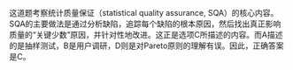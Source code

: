 这道题考察统计质量保证（statistical quality assurance, SQA）的核心内容。SQA的主要做法是通过分析缺陷，追踪每个缺陷的根本原因，然后找出真正影响质量的“关键少数”原因，并针对性地改进。这正是选项C所描述的内容。而A描述的是抽样测试，B是用户调研，D则是对Pareto原则的理解有误。因此，正确答案是C。
